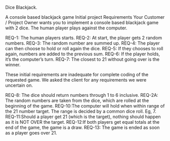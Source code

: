 Dice Blackjack.

A console based blackjack game
Initial project Requirements
Your Customer / Project Owner wants you to implement a console based blackjack game with 2 dice. The human player plays against the computer.

REQ-1: The human players starts.
REQ-2: At start, the player gets 2 random numbers.
REQ-3: The random number are summed up.
REQ-4: The player can then choose to hold or roll again the dice.
REQ-5: If they chooses to roll again, numbers are added to the previous sum.
REQ-6: If the player holds, it’s the computer’s turn.
REQ-7: The closest to 21 without going over is the winner.

These initial requirements are inadequate for complete coding of the requested game.
We asked the client for any requirements we were uncertain on. 

REQ-8: The dice should return numbers through 1 to 6 inclusive.
REQ-2A: The random numbers are taken from the dice, which are rolled at the beginning of 	the game.
REQ-10:The computer will hold when within range of the 21 number target. The range is 	decided by a common dice roll. Eg, 7.
REQ-11:Should a player get 21 (which is the target), nothing should happen as it is NOT 	OVER the target.
REQ-12:If both players get equal totals at the end of the game, the game is a draw.
REQ-13: The game is ended as soon as a player goes over 21.

